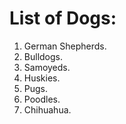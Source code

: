 # List of Dogs:
1. German Shepherds.
2. Bulldogs.
3. Samoyeds.
4. Huskies.
5. Pugs.
6. Poodles.
7. Chihuahua.